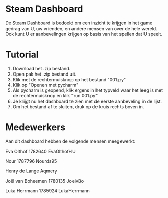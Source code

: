 # Steam Dashboard
De Steam Dashboard is bedoeld om een inzicht te krijgen in het game gedrag van U, uw vrienden, en andere mensen van over de hele wereld. Ook kunt U er aanbevelingen krijgen op basis van het spellen dat U speelt.

# Tutorial
1.  Download het .zip bestand.
2.  Open pak het .zip bestand uit.
3.  Klik met de rechtermuisknop op het bestand "001.py"
4.  Klik op "Openen met pycharm"
5.  Als pycharm is geopend, klik ergens in het typveld waar het leeg is met de rechtermuisknop en klik "run 001.py"
6.  Je krijgt nu het dashboard te zien met de eerste aanbeveling in de lijst.
7.  Om het bestand af te sluiten, druk op de kruis rechts boven in.

# Medewerkers
Aan dit dashboard hebben de volgende mensen meegewerkt:

Eva Olthof
1782640
EvaOlthofHU

Nour
1787796
Nourds95

Henry de Lange
Aqmery

Joël van Boheemen
1780135
JoelvBo

Luka Herrmann
1785924
LukaHerrmann
